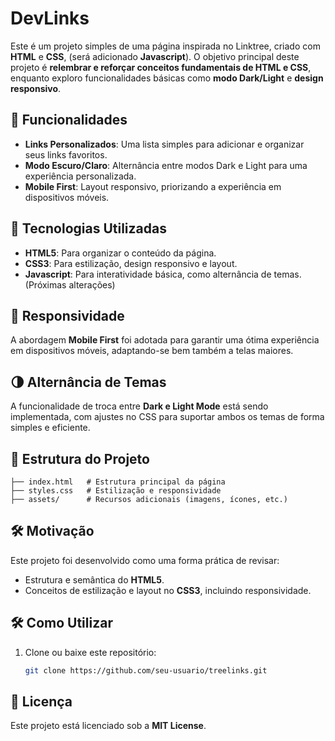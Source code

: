 # DevLinks

Este é um projeto simples de uma página inspirada no Linktree, criado com **HTML** e **CSS**, (será adicionado **Javascript**). O objetivo principal deste projeto é **relembrar e reforçar conceitos fundamentais de HTML e CSS**, enquanto exploro funcionalidades básicas como **modo Dark/Light** e **design responsivo**.

## 📝 Funcionalidades

- **Links Personalizados**: Uma lista simples para adicionar e organizar seus links favoritos.
- **Modo Escuro/Claro**: Alternância entre modos Dark e Light para uma experiência personalizada.
- **Mobile First**: Layout responsivo, priorizando a experiência em dispositivos móveis.

## 🚀 Tecnologias Utilizadas

- **HTML5**: Para organizar o conteúdo da página.
- **CSS3**: Para estilização, design responsivo e layout.
- **Javascript**: Para interatividade básica, como alternância de temas. (Próximas alterações) 

## 📱 Responsividade

A abordagem **Mobile First** foi adotada para garantir uma ótima experiência em dispositivos móveis, adaptando-se bem também a telas maiores.

## 🌗 Alternância de Temas

A funcionalidade de troca entre **Dark e Light Mode** está sendo implementada, com ajustes no CSS para suportar ambos os temas de forma simples e eficiente.

## 📂 Estrutura do Projeto

```plaintext
├── index.html   # Estrutura principal da página
├── styles.css   # Estilização e responsividade
├── assets/      # Recursos adicionais (imagens, ícones, etc.)
```

## 🛠️ Motivação

Este projeto foi desenvolvido como uma forma prática de revisar:

- Estrutura e semântica do **HTML5**.
- Conceitos de estilização e layout no **CSS3**, incluindo responsividade.

## 🛠️ Como Utilizar

1. Clone ou baixe este repositório:
   ```bash
   git clone https://github.com/seu-usuario/treelinks.git
   ```
   
## 📄 Licença

Este projeto está licenciado sob a **MIT License**.
